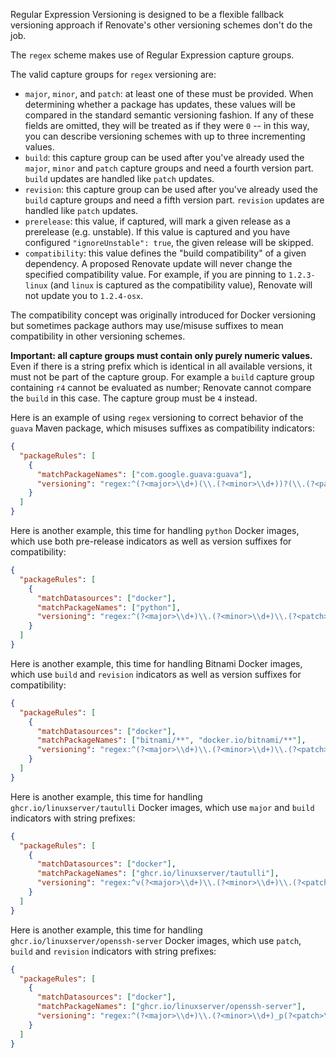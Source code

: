 Regular Expression Versioning is designed to be a flexible fallback versioning approach if Renovate's other versioning schemes don't do the job.

The `regex` scheme makes use of Regular Expression capture groups.

The valid capture groups for `regex` versioning are:

- `major`, `minor`, and `patch`: at least one of these must be provided. When determining whether a package has updates, these values will be compared in the standard semantic versioning fashion. If any of these fields are omitted, they will be treated as if they were `0` -- in this way, you can describe versioning schemes with up to three incrementing values.
- `build`: this capture group can be used after you've already used the `major`, `minor` and `patch` capture groups and need a fourth version part. `build` updates are handled like `patch` updates.
- `revision`: this capture group can be used after you've already used the `build` capture groups and need a fifth version part. `revision` updates are handled like `patch` updates.
- `prerelease`: this value, if captured, will mark a given release as a prerelease (e.g. unstable). If this value is captured and you have configured `"ignoreUnstable": true`, the given release will be skipped.
- `compatibility`: this value defines the "build compatibility" of a given dependency. A proposed Renovate update will never change the specified compatibility value. For example, if you are pinning to `1.2.3-linux` (and `linux` is captured as the compatibility value), Renovate will not update you to `1.2.4-osx`.

The compatibility concept was originally introduced for Docker versioning but sometimes package authors may use/misuse suffixes to mean compatibility in other versioning schemes.

**Important: all capture groups must contain only purely numeric values.**
Even if there is a string prefix which is identical in all available versions, it must not be part of the capture group. For example a `build` capture group containing `r4` cannot be evaluated as number; Renovate cannot compare the `build` in this case. The capture group must be `4` instead.

Here is an example of using `regex` versioning to correct behavior of the `guava` Maven package, which misuses suffixes as compatibility indicators:

```json
{
  "packageRules": [
    {
      "matchPackageNames": ["com.google.guava:guava"],
      "versioning": "regex:^(?<major>\\d+)(\\.(?<minor>\\d+))?(\\.(?<patch>\\d+))?(-(?<compatibility>.*))?$"
    }
  ]
}
```

Here is another example, this time for handling `python` Docker images, which use both pre-release indicators as well as version suffixes for compatibility:

```json
{
  "packageRules": [
    {
      "matchDatasources": ["docker"],
      "matchPackageNames": ["python"],
      "versioning": "regex:^(?<major>\\d+)\\.(?<minor>\\d+)\\.(?<patch>\\d+)(?<prerelease>[^.-]+)?(-(?<compatibility>.*))?$"
    }
  ]
}
```

Here is another example, this time for handling Bitnami Docker images, which use `build` and `revision` indicators as well as version suffixes for compatibility:

```json
{
  "packageRules": [
    {
      "matchDatasources": ["docker"],
      "matchPackageNames": ["bitnami/**", "docker.io/bitnami/**"],
      "versioning": "regex:^(?<major>\\d+)\\.(?<minor>\\d+)\\.(?<patch>\\d+)(?:-(?<compatibility>.+)(?<build>\\d+)-r(?<revision>\\d+))?$"
    }
  ]
}
```

Here is another example, this time for handling `ghcr.io/linuxserver/tautulli` Docker images, which use `major` and `build` indicators with string prefixes:

```json
{
  "packageRules": [
    {
      "matchDatasources": ["docker"],
      "matchPackageNames": ["ghcr.io/linuxserver/tautulli"],
      "versioning": "regex:^v(?<major>\\d+)\\.(?<minor>\\d+)\\.(?<patch>\\d+)-ls(?<build>.+)$"
    }
  ]
}
```

Here is another example, this time for handling `ghcr.io/linuxserver/openssh-server` Docker images, which use `patch`, `build` and `revision` indicators with string prefixes:

```json
{
  "packageRules": [
    {
      "matchDatasources": ["docker"],
      "matchPackageNames": ["ghcr.io/linuxserver/openssh-server"],
      "versioning": "regex:^(?<major>\\d+)\\.(?<minor>\\d+)_p(?<patch>\\d+)-r(?<build>\\d)-ls(?<revision>.+)$"
    }
  ]
}
```
